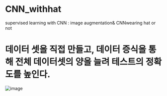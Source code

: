 # CNN_withhat
supervised learning with CNN : image augmentation&amp; CNNwearing hat or not 
# 데이터 셋을 직접 만들고, 데이터 증식을 통해 전체 데이터셋의 양을 늘려 테스트의 정확도를 높인다.
![image](https://user-images.githubusercontent.com/74290918/133538795-e0f1437f-0ef4-49a5-b912-e08441f546d1.png)
